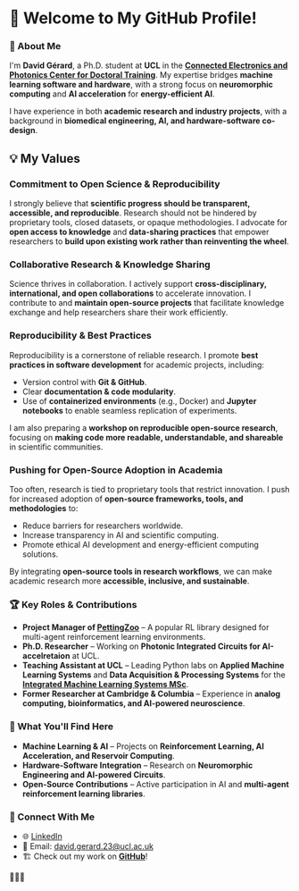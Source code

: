# 👋 Welcome to My GitHub Profile!

### 📌 About Me
I'm **David Gérard**, a Ph.D. student at **UCL** in the [**Connected Electronics and Photonics Center for Doctoral Training**](https://www.ucl.ac.uk/electronic-electrical-engineering/study/postgraduate-research/cdt-photonic-and-electronic-systems). My expertise bridges **machine learning software and hardware**, with a strong focus on **neuromorphic computing** and **AI acceleration** for **energy-efficient AI**.  

I have experience in both **academic research and industry projects**, with a background in **biomedical engineering, AI, and hardware-software co-design**.

## 💡 My Values
### **Commitment to Open Science & Reproducibility**
I strongly believe that **scientific progress should be transparent, accessible, and reproducible**. Research should not be hindered by proprietary tools, closed datasets, or opaque methodologies. I advocate for **open access to knowledge** and **data-sharing practices** that empower researchers to **build upon existing work rather than reinventing the wheel**.

### **Collaborative Research & Knowledge Sharing**
Science thrives in collaboration. I actively support **cross-disciplinary, international, and open collaborations** to accelerate innovation. I contribute to and **maintain open-source projects** that facilitate knowledge exchange and help researchers share their work efficiently.

### **Reproducibility & Best Practices**
Reproducibility is a cornerstone of reliable research. I promote **best practices in software development** for academic projects, including:
- Version control with **Git & GitHub**.
- Clear **documentation & code modularity**.
- Use of **containerized environments** (e.g., Docker) and **Jupyter notebooks** to enable seamless replication of experiments.

I am also preparing a **workshop on reproducible open-source research**, focusing on **making code more readable, understandable, and shareable** in scientific communities.

### **Pushing for Open-Source Adoption in Academia**
Too often, research is tied to proprietary tools that restrict innovation. I push for increased adoption of **open-source frameworks, tools, and methodologies** to:
- Reduce barriers for researchers worldwide.
- Increase transparency in AI and scientific computing.
- Promote ethical AI development and energy-efficient computing solutions.

By integrating **open-source tools in research workflows**, we can make academic research more **accessible, inclusive, and sustainable**.


### 🏆 Key Roles & Contributions
- **Project Manager of [PettingZoo](https://www.farama.org/PettingZoo/)** – A popular RL library designed for multi-agent reinforcement learning environments.
- **Ph.D. Researcher** – Working on **Photonic Integrated Circuits for AI-accelretaion** at UCL.
- **Teaching Assistant at UCL** – Leading Python labs on **Applied Machine Learning Systems** and **Data Acquisition & Processing Systems** for the [**Integrated Machine Learning Systems MSc**](https://www.ucl.ac.uk/prospective-students/graduate/taught-degrees/integrated-machine-learning-systems-msc).
- **Former Researcher at Cambridge & Columbia** – Experience in **analog computing, bioinformatics, and AI-powered neuroscience**.

### 🚀 What You'll Find Here
- **Machine Learning & AI** – Projects on **Reinforcement Learning, AI Acceleration, and Reservoir Computing**.
- **Hardware-Software Integration** – Research on **Neuromorphic Engineering and AI-powered Circuits**.
- **Open-Source Contributions** – Active participation in AI and **multi-agent reinforcement learning libraries**.

### 🔗 Connect With Me
- 🌐 [LinkedIn](https://www.linkedin.com/in/david-gerard-cu)
- 📧 Email: [david.gerard.23@ucl.ac.uk](mailto:david.gerard.23@ucl.ac.uk)
- 🏗️ Check out my work on **[GitHub](https://github.com/David-GERARD)**!

🚀🚀🚀

